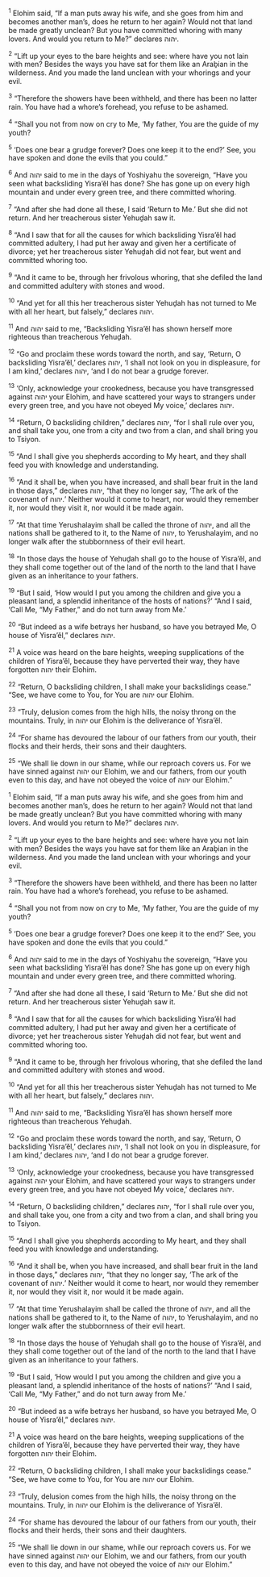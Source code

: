 <sup>1</sup> Elohim said, “If a man puts away his wife, and she goes from him and becomes another man’s, does he return to her again? Would not that land be made greatly unclean? But you have committed whoring with many lovers. And would you return to Me?” declares יהוה.

<sup>2</sup> “Lift up your eyes to the bare heights and see: where have you not lain with men? Besides the ways you have sat for them like an Araḇian in the wilderness. And you made the land unclean with your whorings and your evil.

<sup>3</sup> “Therefore the showers have been withheld, and there has been no latter rain. You have had a whore’s forehead, you refuse to be ashamed.

<sup>4</sup> “Shall you not from now on cry to Me, ‘My father, You are the guide of my youth?

<sup>5</sup> ‘Does one bear a grudge forever? Does one keep it to the end?’ See, you have spoken and done the evils that you could.”

<sup>6</sup> And יהוה said to me in the days of Yoshiyahu the sovereign, “Have you seen what backsliding Yisra’ĕl has done? She has gone up on every high mountain and under every green tree, and there committed whoring.

<sup>7</sup> “And after she had done all these, I said ‘Return to Me.’ But she did not return. And her treacherous sister Yehuḏah saw it.

<sup>8</sup> “And I saw that for all the causes for which backsliding Yisra’ĕl had committed adultery, I had put her away and given her a certificate of divorce; yet her treacherous sister Yehuḏah did not fear, but went and committed whoring too.

<sup>9</sup> “And it came to be, through her frivolous whoring, that she defiled the land and committed adultery with stones and wood.

<sup>10</sup> “And yet for all this her treacherous sister Yehuḏah has not turned to Me with all her heart, but falsely,” declares יהוה.

<sup>11</sup> And יהוה said to me, “Backsliding Yisra’ĕl has shown herself more righteous than treacherous Yehuḏah.

<sup>12</sup> “Go and proclaim these words toward the north, and say, ‘Return, O backsliding Yisra’ĕl,’ declares יהוה, ‘I shall not look on you in displeasure, for I am kind,’ declares יהוה, ‘and I do not bear a grudge forever.

<sup>13</sup> ‘Only, acknowledge your crookedness, because you have transgressed against יהוה your Elohim, and have scattered your ways to strangers under every green tree, and you have not obeyed My voice,’ declares יהוה.

<sup>14</sup> “Return, O backsliding children,” declares יהוה, “for I shall rule over you, and shall take you, one from a city and two from a clan, and shall bring you to Tsiyon.

<sup>15</sup> “And I shall give you shepherds according to My heart, and they shall feed you with knowledge and understanding.

<sup>16</sup> “And it shall be, when you have increased, and shall bear fruit in the land in those days,” declares יהוה, “that they no longer say, ‘The ark of the covenant of יהוה.’ Neither would it come to heart, nor would they remember it, nor would they visit it, nor would it be made again.

<sup>17</sup> “At that time Yerushalayim shall be called the throne of יהוה, and all the nations shall be gathered to it, to the Name of יהוה, to Yerushalayim, and no longer walk after the stubbornness of their evil heart.

<sup>18</sup> “In those days the house of Yehuḏah shall go to the house of Yisra’ĕl, and they shall come together out of the land of the north to the land that I have given as an inheritance to your fathers.

<sup>19</sup> “But I said, ‘How would I put you among the children and give you a pleasant land, a splendid inheritance of the hosts of nations?’ “And I said, ‘Call Me, “My Father,” and do not turn away from Me.’

<sup>20</sup> “But indeed as a wife betrays her husband, so have you betrayed Me, O house of Yisra’ĕl,” declares יהוה.

<sup>21</sup> A voice was heard on the bare heights, weeping supplications of the children of Yisra’ĕl, because they have perverted their way, they have forgotten יהוה their Elohim.

<sup>22</sup> “Return, O backsliding children, I shall make your backslidings cease.” “See, we have come to You, for You are יהוה our Elohim.

<sup>23</sup> “Truly, delusion comes from the high hills, the noisy throng on the mountains. Truly, in יהוה our Elohim is the deliverance of Yisra’ĕl.

<sup>24</sup> “For shame has devoured the labour of our fathers from our youth, their flocks and their herds, their sons and their daughters.

<sup>25</sup> “We shall lie down in our shame, while our reproach covers us. For we have sinned against יהוה our Elohim, we and our fathers, from our youth even to this day, and have not obeyed the voice of יהוה our Elohim.”

<sup>1</sup> Elohim said, “If a man puts away his wife, and she goes from him and becomes another man’s, does he return to her again? Would not that land be made greatly unclean? But you have committed whoring with many lovers. And would you return to Me?” declares יהוה.

<sup>2</sup> “Lift up your eyes to the bare heights and see: where have you not lain with men? Besides the ways you have sat for them like an Araḇian in the wilderness. And you made the land unclean with your whorings and your evil.

<sup>3</sup> “Therefore the showers have been withheld, and there has been no latter rain. You have had a whore’s forehead, you refuse to be ashamed.

<sup>4</sup> “Shall you not from now on cry to Me, ‘My father, You are the guide of my youth?

<sup>5</sup> ‘Does one bear a grudge forever? Does one keep it to the end?’ See, you have spoken and done the evils that you could.”

<sup>6</sup> And יהוה said to me in the days of Yoshiyahu the sovereign, “Have you seen what backsliding Yisra’ĕl has done? She has gone up on every high mountain and under every green tree, and there committed whoring.

<sup>7</sup> “And after she had done all these, I said ‘Return to Me.’ But she did not return. And her treacherous sister Yehuḏah saw it.

<sup>8</sup> “And I saw that for all the causes for which backsliding Yisra’ĕl had committed adultery, I had put her away and given her a certificate of divorce; yet her treacherous sister Yehuḏah did not fear, but went and committed whoring too.

<sup>9</sup> “And it came to be, through her frivolous whoring, that she defiled the land and committed adultery with stones and wood.

<sup>10</sup> “And yet for all this her treacherous sister Yehuḏah has not turned to Me with all her heart, but falsely,” declares יהוה.

<sup>11</sup> And יהוה said to me, “Backsliding Yisra’ĕl has shown herself more righteous than treacherous Yehuḏah.

<sup>12</sup> “Go and proclaim these words toward the north, and say, ‘Return, O backsliding Yisra’ĕl,’ declares יהוה, ‘I shall not look on you in displeasure, for I am kind,’ declares יהוה, ‘and I do not bear a grudge forever.

<sup>13</sup> ‘Only, acknowledge your crookedness, because you have transgressed against יהוה your Elohim, and have scattered your ways to strangers under every green tree, and you have not obeyed My voice,’ declares יהוה.

<sup>14</sup> “Return, O backsliding children,” declares יהוה, “for I shall rule over you, and shall take you, one from a city and two from a clan, and shall bring you to Tsiyon.

<sup>15</sup> “And I shall give you shepherds according to My heart, and they shall feed you with knowledge and understanding.

<sup>16</sup> “And it shall be, when you have increased, and shall bear fruit in the land in those days,” declares יהוה, “that they no longer say, ‘The ark of the covenant of יהוה.’ Neither would it come to heart, nor would they remember it, nor would they visit it, nor would it be made again.

<sup>17</sup> “At that time Yerushalayim shall be called the throne of יהוה, and all the nations shall be gathered to it, to the Name of יהוה, to Yerushalayim, and no longer walk after the stubbornness of their evil heart.

<sup>18</sup> “In those days the house of Yehuḏah shall go to the house of Yisra’ĕl, and they shall come together out of the land of the north to the land that I have given as an inheritance to your fathers.

<sup>19</sup> “But I said, ‘How would I put you among the children and give you a pleasant land, a splendid inheritance of the hosts of nations?’ “And I said, ‘Call Me, “My Father,” and do not turn away from Me.’

<sup>20</sup> “But indeed as a wife betrays her husband, so have you betrayed Me, O house of Yisra’ĕl,” declares יהוה.

<sup>21</sup> A voice was heard on the bare heights, weeping supplications of the children of Yisra’ĕl, because they have perverted their way, they have forgotten יהוה their Elohim.

<sup>22</sup> “Return, O backsliding children, I shall make your backslidings cease.” “See, we have come to You, for You are יהוה our Elohim.

<sup>23</sup> “Truly, delusion comes from the high hills, the noisy throng on the mountains. Truly, in יהוה our Elohim is the deliverance of Yisra’ĕl.

<sup>24</sup> “For shame has devoured the labour of our fathers from our youth, their flocks and their herds, their sons and their daughters.

<sup>25</sup> “We shall lie down in our shame, while our reproach covers us. For we have sinned against יהוה our Elohim, we and our fathers, from our youth even to this day, and have not obeyed the voice of יהוה our Elohim.”

